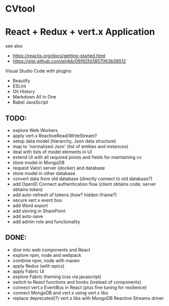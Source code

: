 # CVtool

# React + Redux + vert.x Application

see also
* https://reactjs.org/docs/getting-started.html
* https://gist.github.com/eirikb/06f92fd3857063b58512

Visual Studio Code with plugins
* Beautify
* ESLint
* Git History
* Markdown All in One
* Babel JavaScript

## TODO:
* explore Web Workers
* apply vert.x ReactiveRead/WriteStream?
* setup data model (hierarchy, Json data structure)
* map to 'normalized Json' (list of entities and instances)
* deal with lists of model elements in UI
* extend UI with all required pivots and fields for maintaining cv
* store model in MongoDB
* request Valori server (docker) and database
* store model in other database
* convert data from old database (directly connect to old database?)
* add OpenID Connect authentication flow
  (client obtains code; server obtains token)
* add auto-refresh of tokens (how? hidden iframe?)
* secure vert.x event bus
* add Word export
* add storing in SharePoint
* add auto-save
* add admin role and functionality

## DONE:
* dive into web components and React
* explore npm, node and webpack
* combine npm, node with maven
* apply Redux (with epics)
* apply Fabric UI
* explore Fabric theming (css via javascript)
* switch to React functions and hooks (instead of components)
* connect vert.x EventBus in React (plus fine tuning for resilience)
* connect MongoDB and vert.x using vert.x libs
* replace deprecated(?) vert.x libs with MongoDB Reactive Streams driver
